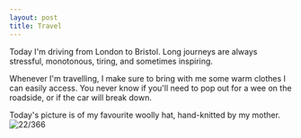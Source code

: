 ```yaml
---
layout: post
title: Travel
---
```

Today I'm driving from London to Bristol. Long journeys are always stressful, monotonous, tiring, and sometimes inspiring. 

Whenever I'm travelling, I make sure to bring with me some warm clothes I can easily access. You never know if you'll need to pop out for a wee on the roadside, or if the car will break down. 
<!--break-->
Today's picture is of my favourite woolly hat, hand-knitted by my mother. 
![22/366](https://images.typed.com/f27ed426-3a5f-4b10-bb96-05c3b75cd94e/image.jpeg)
